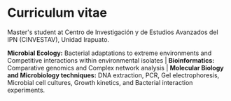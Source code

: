 # Curriculum vitae

Master's student at Centro de Investigación y de Estudios Avanzados del IPN (CINVESTAV), Unidad Irapuato.  

**Microbial Ecology:** Bacterial adaptations to extreme environments and Competitive interactions within environmental isolates | **Bioinformatics:** Comparative genomics and Complex network analysis | **Molecular Biology and Microbiology techniques:** DNA extraction, PCR, Gel electrophoresis, Microbial cell cultures, Growth kinetics, and Bacterial interaction experiments.
